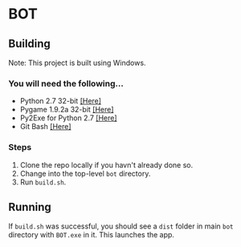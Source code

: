 # BOT
## Building
Note: This project is built using Windows.
### You will need the following...
- Python 2.7 32-bit [[Here]](https://www.python.org/ftp/python/2.7.2/python-2.7.2.msi)
- Pygame 1.9.2a 32-bit [[Here]](http://pygame.org/ftp/pygame-1.9.2a0.win32-py3.2.msi)
- Py2Exe for Python 2.7 [[Here]](https://sourceforge.net/projects/py2exe/files/latest/download)
- Git Bash [[Here]](https://git-scm.com/download/win)
### Steps
1. Clone the repo locally if you havn't already done so.
2. Change into the top-level `bot` directory.
3. Run `build.sh`.
## Running
If `build.sh` was successful, you should see a `dist` folder in main `bot` directory with `BOT.exe` in it. This launches the app.
